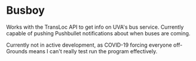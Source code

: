 # Busboy
Works with the TransLoc API to get info on UVA's bus service. Currently capable of pushing Pushbullet notifications about when buses are coming.

Currently not in active development, as COVID-19 forcing everyone off-Grounds means I can't really test run the program effectively.
